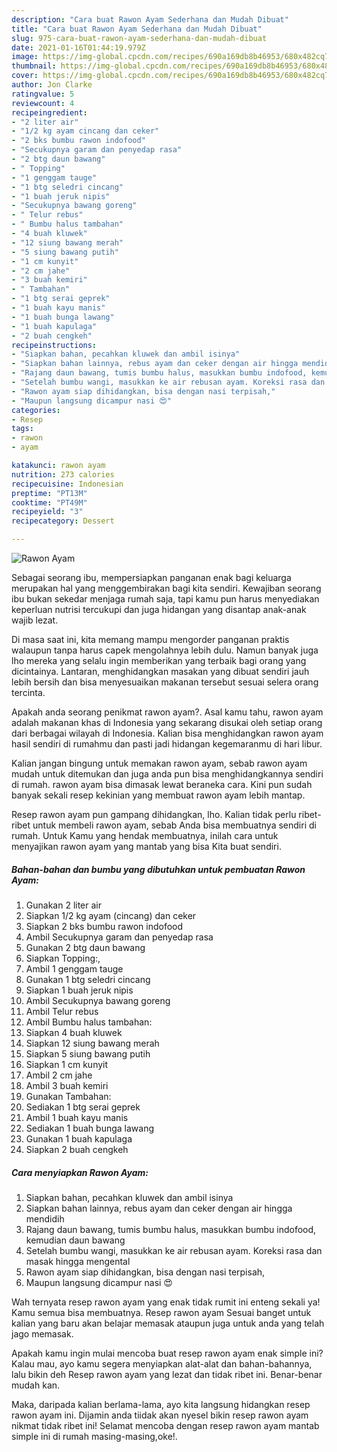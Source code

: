 ```yaml
---
description: "Cara buat Rawon Ayam Sederhana dan Mudah Dibuat"
title: "Cara buat Rawon Ayam Sederhana dan Mudah Dibuat"
slug: 975-cara-buat-rawon-ayam-sederhana-dan-mudah-dibuat
date: 2021-01-16T01:44:19.979Z
image: https://img-global.cpcdn.com/recipes/690a169db8b46953/680x482cq70/rawon-ayam-foto-resep-utama.jpg
thumbnail: https://img-global.cpcdn.com/recipes/690a169db8b46953/680x482cq70/rawon-ayam-foto-resep-utama.jpg
cover: https://img-global.cpcdn.com/recipes/690a169db8b46953/680x482cq70/rawon-ayam-foto-resep-utama.jpg
author: Jon Clarke
ratingvalue: 5
reviewcount: 4
recipeingredient:
- "2 liter air"
- "1/2 kg ayam cincang dan ceker"
- "2 bks bumbu rawon indofood"
- "Secukupnya garam dan penyedap rasa"
- "2 btg daun bawang"
- " Topping"
- "1 genggam tauge"
- "1 btg seledri cincang"
- "1 buah jeruk nipis"
- "Secukupnya bawang goreng"
- " Telur rebus"
- " Bumbu halus tambahan"
- "4 buah kluwek"
- "12 siung bawang merah"
- "5 siung bawang putih"
- "1 cm kunyit"
- "2 cm jahe"
- "3 buah kemiri"
- " Tambahan"
- "1 btg serai geprek"
- "1 buah kayu manis"
- "1 buah bunga lawang"
- "1 buah kapulaga"
- "2 buah cengkeh"
recipeinstructions:
- "Siapkan bahan, pecahkan kluwek dan ambil isinya"
- "Siapkan bahan lainnya, rebus ayam dan ceker dengan air hingga mendidih"
- "Rajang daun bawang, tumis bumbu halus, masukkan bumbu indofood, kemudian daun bawang"
- "Setelah bumbu wangi, masukkan ke air rebusan ayam. Koreksi rasa dan masak hingga mengental"
- "Rawon ayam siap dihidangkan, bisa dengan nasi terpisah,"
- "Maupun langsung dicampur nasi 😍"
categories:
- Resep
tags:
- rawon
- ayam

katakunci: rawon ayam 
nutrition: 273 calories
recipecuisine: Indonesian
preptime: "PT13M"
cooktime: "PT49M"
recipeyield: "3"
recipecategory: Dessert

---
```



![Rawon Ayam](https://img-global.cpcdn.com/recipes/690a169db8b46953/680x482cq70/rawon-ayam-foto-resep-utama.jpg)

Sebagai seorang ibu, mempersiapkan panganan enak bagi keluarga merupakan hal yang menggembirakan bagi kita sendiri. Kewajiban seorang ibu bukan sekedar menjaga rumah saja, tapi kamu pun harus menyediakan keperluan nutrisi tercukupi dan juga hidangan yang disantap anak-anak wajib lezat.

Di masa  saat ini, kita memang mampu mengorder panganan praktis walaupun tanpa harus capek mengolahnya lebih dulu. Namun banyak juga lho mereka yang selalu ingin memberikan yang terbaik bagi orang yang dicintainya. Lantaran, menghidangkan masakan yang dibuat sendiri jauh lebih bersih dan bisa menyesuaikan makanan tersebut sesuai selera orang tercinta. 



Apakah anda seorang penikmat rawon ayam?. Asal kamu tahu, rawon ayam adalah makanan khas di Indonesia yang sekarang disukai oleh setiap orang dari berbagai wilayah di Indonesia. Kalian bisa menghidangkan rawon ayam hasil sendiri di rumahmu dan pasti jadi hidangan kegemaranmu di hari libur.

Kalian jangan bingung untuk memakan rawon ayam, sebab rawon ayam mudah untuk ditemukan dan juga anda pun bisa menghidangkannya sendiri di rumah. rawon ayam bisa dimasak lewat beraneka cara. Kini pun sudah banyak sekali resep kekinian yang membuat rawon ayam lebih mantap.

Resep rawon ayam pun gampang dihidangkan, lho. Kalian tidak perlu ribet-ribet untuk membeli rawon ayam, sebab Anda bisa membuatnya sendiri di rumah. Untuk Kamu yang hendak membuatnya, inilah cara untuk menyajikan rawon ayam yang mantab yang bisa Kita buat sendiri.

<!--inarticleads1-->

##### Bahan-bahan dan bumbu yang dibutuhkan untuk pembuatan Rawon Ayam:

1. Gunakan 2 liter air
1. Siapkan 1/2 kg ayam (cincang) dan ceker
1. Siapkan 2 bks bumbu rawon indofood
1. Ambil Secukupnya garam dan penyedap rasa
1. Gunakan 2 btg daun bawang
1. Siapkan  Topping:,
1. Ambil 1 genggam tauge
1. Gunakan 1 btg seledri cincang
1. Siapkan 1 buah jeruk nipis
1. Ambil Secukupnya bawang goreng
1. Ambil  Telur rebus
1. Ambil  Bumbu halus tambahan:
1. Siapkan 4 buah kluwek
1. Siapkan 12 siung bawang merah
1. Siapkan 5 siung bawang putih
1. Siapkan 1 cm kunyit
1. Ambil 2 cm jahe
1. Ambil 3 buah kemiri
1. Gunakan  Tambahan:
1. Sediakan 1 btg serai geprek
1. Ambil 1 buah kayu manis
1. Sediakan 1 buah bunga lawang
1. Gunakan 1 buah kapulaga
1. Siapkan 2 buah cengkeh




<!--inarticleads2-->

##### Cara menyiapkan Rawon Ayam:

1. Siapkan bahan, pecahkan kluwek dan ambil isinya
1. Siapkan bahan lainnya, rebus ayam dan ceker dengan air hingga mendidih
1. Rajang daun bawang, tumis bumbu halus, masukkan bumbu indofood, kemudian daun bawang
1. Setelah bumbu wangi, masukkan ke air rebusan ayam. Koreksi rasa dan masak hingga mengental
1. Rawon ayam siap dihidangkan, bisa dengan nasi terpisah,
1. Maupun langsung dicampur nasi 😍




Wah ternyata resep rawon ayam yang enak tidak rumit ini enteng sekali ya! Kamu semua bisa membuatnya. Resep rawon ayam Sesuai banget untuk kalian yang baru akan belajar memasak ataupun juga untuk anda yang telah jago memasak.

Apakah kamu ingin mulai mencoba buat resep rawon ayam enak simple ini? Kalau mau, ayo kamu segera menyiapkan alat-alat dan bahan-bahannya, lalu bikin deh Resep rawon ayam yang lezat dan tidak ribet ini. Benar-benar mudah kan. 

Maka, daripada kalian berlama-lama, ayo kita langsung hidangkan resep rawon ayam ini. Dijamin anda tiidak akan nyesel bikin resep rawon ayam nikmat tidak ribet ini! Selamat mencoba dengan resep rawon ayam mantab simple ini di rumah masing-masing,oke!.

